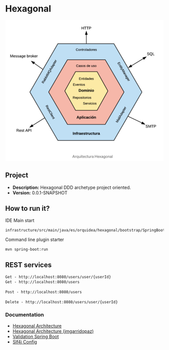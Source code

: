# Hexagonal

![Drag Racing](local-resources/img/hexagon_schema.png)

## Project
* **Description:** Hexagonal DDD archetype project oriented.
* **Version:** 0.0.1-SNAPSHOT

## How to run it?
IDE Main start
```
infrastructure/src/main/java/es/orquidea/hexagonal/bootstrap/SpringBootService.java
```

Command line plugin starter
```
mvn spring-boot:run
```


## REST services

```
Get - http://localhost:8080/users/user/{userId}
Get - http://localhost:8080/users

Post - http://localhost:8080/users

Delete - http://localhost:8080/users/user/{userId}
```

### Documentation
* [Hexagonal Architecture](https://alistair.cockburn.us/hexagonal-architecture/)
* [Hexagonal Architecture (jmgarridopaz)](https://jmgarridopaz.github.io/content/hexagonalarchitecture.html#tc2-6)
* [Validation Spring Boot](https://www.baeldung.com/spring-boot-bean-validation)
* [Slf4j Config](https://mkyong.com/spring-boot/spring-boot-slf4j-logging-example/)
